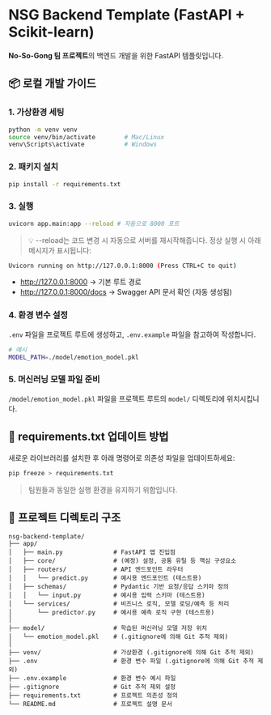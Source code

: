 # NSG Backend Template (FastAPI + Scikit-learn)

**No-So-Gong 팀 프로젝트**의 백엔드 개발을 위한 FastAPI 템플릿입니다.

## 📦 로컬 개발 가이드

### 1. 가상환경 세팅
```bash
python -m venv venv
source venv/bin/activate        # Mac/Linux
venv\Scripts\activate           # Windows
```

### 2. 패키지 설치
```bash
pip install -r requirements.txt
```

### 3. 실행
```bash
uvicorn app.main:app --reload # 자동으로 8000 포트
```
> 💡 --reload는 코드 변경 시 자동으로 서버를 재시작해줍니다.
정상 실행 시 아래 메시지가 표시됩니다:

```bash
Uvicorn running on http://127.0.0.1:8000 (Press CTRL+C to quit)
```

- http://127.0.0.1:8000 → 기본 루트 경로
- http://127.0.0.1:8000/docs → Swagger API 문서 확인 (자동 생성됨)

### 4. 환경 변수 설정
`.env` 파일을 프로젝트 루트에 생성하고, `.env.example` 파일을 참고하여 작성합니다.
```bash
# 예시
MODEL_PATH=./model/emotion_model.pkl
```

### 5. 머신러닝 모델 파일 준비
`/model/emotion_model.pkl` 파일을 프로젝트 루트의 `model/` 디렉토리에 위치시킵니다.

## 🔁 requirements.txt 업데이트 방법
새로운 라이브러리를 설치한 후 아래 명령어로 의존성 파일을 업데이트하세요:

```bash
pip freeze > requirements.txt
```

> 팀원들과 동일한 실행 환경을 유지하기 위함입니다.

## 📁 프로젝트 디렉토리 구조

```
nsg-backend-template/
├── app/
│   ├── main.py              # FastAPI 앱 진입점
│   ├── core/                # (예정) 설정, 공통 유틸 등 핵심 구성요소
│   ├── routers/             # API 엔드포인트 라우터
│   │   └── predict.py       # 예시용 엔드포인트 (테스트용)
│   ├── schemas/             # Pydantic 기반 요청/응답 스키마 정의
│   │   └── input.py         # 예시용 입력 스키마 (테스트용)
│   └── services/            # 비즈니스 로직, 모델 로딩/예측 등 처리
│       └── predictor.py     # 예시용 예측 로직 구현 (테스트용)
│
├── model/                   # 학습된 머신러닝 모델 저장 위치
│   └── emotion_model.pkl    # (.gitignore에 의해 Git 추적 제외)
│
├── venv/                    # 가상환경 (.gitignore에 의해 Git 추적 제외)
├── .env                     # 환경 변수 파일 (.gitignore에 의해 Git 추적 제외)
├── .env.example             # 환경 변수 예시 파일
├── .gitignore               # Git 추적 제외 설정
├── requirements.txt         # 프로젝트 의존성 정의
└── README.md                # 프로젝트 설명 문서
```
